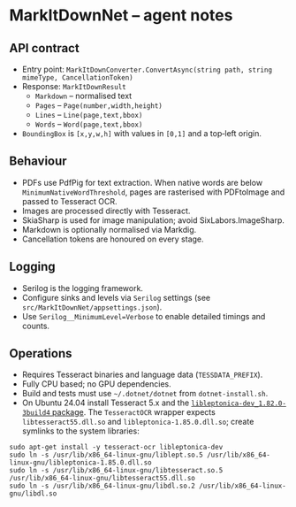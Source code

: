 # MarkItDownNet – agent notes

## API contract
- Entry point: `MarkItDownConverter.ConvertAsync(string path, string mimeType, CancellationToken)`
- Response: `MarkItDownResult`
  - `Markdown` – normalised text
  - `Pages` – `Page(number,width,height)`
  - `Lines` – `Line(page,text,bbox)`
  - `Words` – `Word(page,text,bbox)`
- `BoundingBox` is `[x,y,w,h]` with values in `[0,1]` and a top‑left origin.

## Behaviour
- PDFs use PdfPig for text extraction. When native words are below `MinimumNativeWordThreshold`, pages are rasterised with PDFtoImage and passed to Tesseract OCR.
- Images are processed directly with Tesseract.
- SkiaSharp is used for image manipulation; avoid SixLabors.ImageSharp.
- Markdown is optionally normalised via Markdig.
- Cancellation tokens are honoured on every stage.

## Logging
- Serilog is the logging framework.
- Configure sinks and levels via `Serilog` settings (see `src/MarkItDownNet/appsettings.json`).
- Use `Serilog__MinimumLevel=Verbose` to enable detailed timings and counts.

## Operations
- Requires Tesseract binaries and language data (`TESSDATA_PREFIX`).
- Fully CPU based; no GPU dependencies.
- Build and tests must use `~/.dotnet/dotnet` from `dotnet-install.sh`.
- On Ubuntu 24.04 install Tesseract 5.x and the [`libleptonica-dev_1.82.0-3build4` package](https://ubuntu.pkgs.org/24.04/ubuntu-universe-amd64/libleptonica-dev_1.82.0-3build4_amd64.deb.html). The `TesseractOCR` wrapper expects `libtesseract55.dll.so` and `libleptonica-1.85.0.dll.so`; create symlinks to the system libraries:

```
sudo apt-get install -y tesseract-ocr libleptonica-dev
sudo ln -s /usr/lib/x86_64-linux-gnu/liblept.so.5 /usr/lib/x86_64-linux-gnu/libleptonica-1.85.0.dll.so
sudo ln -s /usr/lib/x86_64-linux-gnu/libtesseract.so.5 /usr/lib/x86_64-linux-gnu/libtesseract55.dll.so
sudo ln -s /usr/lib/x86_64-linux-gnu/libdl.so.2 /usr/lib/x86_64-linux-gnu/libdl.so
```
